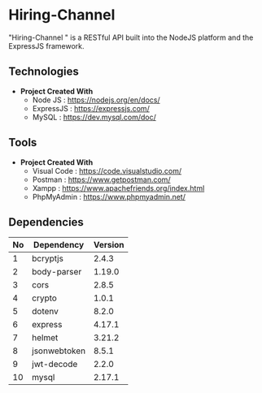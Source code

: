 # Hiring-Channel
"Hiring-Channel " is a RESTful API built into the NodeJS platform and the ExpressJS framework.

## Technologies
* **Project Created With**
    * Node JS : https://nodejs.org/en/docs/
    * ExpressJS : https://expressjs.com/
    * MySQL : https://dev.mysql.com/doc/
    
## Tools
* **Project Created With**
   * Visual Code : https://code.visualstudio.com/
   * Postman : https://www.getpostman.com/
   * Xampp : https://www.apachefriends.org/index.html
   * PhpMyAdmin : https://www.phpmyadmin.net/

## Dependencies
No | Dependency | Version
--- | --- | ---
1 | bcryptjs | 2.4.3
2 | body-parser | 1.19.0
3 | cors | 2.8.5
4 | crypto | 1.0.1
5 | dotenv | 8.2.0
6 | express | 4.17.1
7 | helmet | 3.21.2
8 | jsonwebtoken | 8.5.1
9 | jwt-decode | 2.2.0
10 | mysql | 2.17.1
